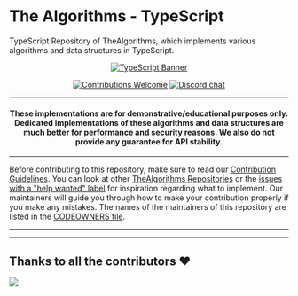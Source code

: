 # The Algorithms - TypeScript

<!-- Front Matter -->
TypeScript Repository of TheAlgorithms, which implements various algorithms and data structures in TypeScript.

<div align="center">

  [![TypeScript Banner][banner]](DIRECTORY.md)

  [![Contributions Welcome][welcome]](CONTRIBUTING.md)
  [![Discord chat][chat]][discord-server]

  
</div>

---

<!-- Disclaimer -->

<h4 align="center">
  These implementations are for demonstrative/educational purposes only. Dedicated implementations of these algorithms and data
  structures are much better for performance and security reasons. We also do not provide any guarantee for API stability.
</h4>

---

<!-- Body -->

Before contributing to this repository, make sure to read our [Contribution Guidelines](CONTRIBUTING.md). You can look
at other [TheAlgorithms Repositories][repositories] or the [issues with a "help wanted" label][help-wanted] for
inspiration regarding what to implement. Our maintainers will guide you through how to make your contribution properly
if you make any mistakes. The names of the maintainers of this repository are listed in the
[CODEOWNERS file](.github/CODEOWNERS).

---

<!-- Banner Image -->
[banner]: https://user-images.githubusercontent.com/68542775/188368881-da2b9676-417a-4bbe-b8b7-20a497246f30.jpg

<!-- Badge Links -->
[chat]: https://img.shields.io/discord/808045925556682782.svg?logo=discord&colorB=7289DA
[welcome]: https://img.shields.io/static/v1.svg?label=Contributions&message=Welcome&color=0059b3

<!-- External Links -->
[discord-server]: https://the-algorithms.com/discord/
[actions]: https://github.com/TheAlgorithms/TypeScript/actions
[repositories]: https://github.com/orgs/TheAlgorithms/repositories
[help-wanted]: https://github.com/TheAlgorithms/TypeScript/issues?q=is%3Aopen+is%3Aissue+label%3A%22help+wanted%22

---
## Thanks to all the contributors ❤️

<a href = "https://github.com/TheAlgorithms/TypeScript/graphs/contributors">
  <img src = "https://contrib.rocks/image?repo=TheAlgorithms/TypeScript"/>
</a>
